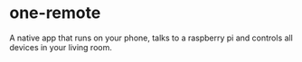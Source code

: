 # one-remote
A native app that runs on your phone, talks to a raspberry pi and controls all devices in your living room.
